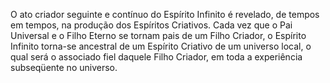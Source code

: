 ﻿O ato criador seguinte e contínuo do Espírito Infinito é revelado, de tempos em tempos, na produção dos Espíritos Criativos. Cada vez que o Pai Universal e o Filho Eterno se tornam pais de um Filho Criador, o Espírito Infinito torna-se ancestral de um Espírito Criativo de um universo local, o qual será o associado fiel daquele Filho Criador, em toda a experiência subseqüente no universo.